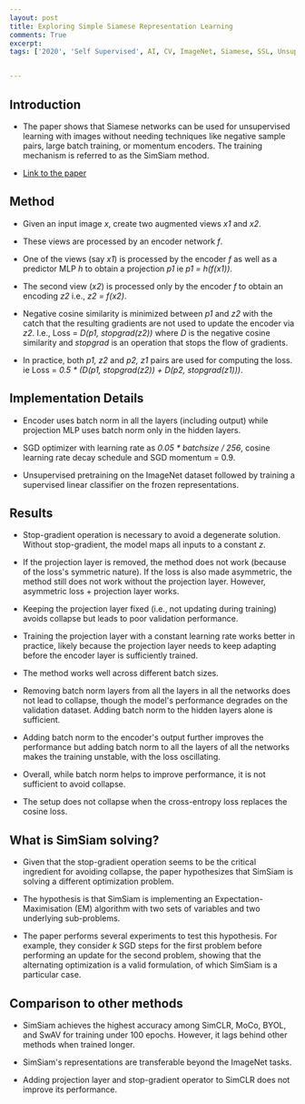 ```yaml
---
layout: post
title: Exploring Simple Siamese Representation Learning
comments: True
excerpt: 
tags: ['2020', 'Self Supervised', AI, CV, ImageNet, Siamese, SSL, Unsupervised]


---
```


## Introduction

* The paper shows that Siamese networks can be used for unsupervised learning with images without needing techniques like negative sample pairs, large batch training, or momentum encoders. The training mechanism is referred to as the SimSiam method.

* [Link to the paper](https://arxiv.org/abs/2011.10566)


## Method

* Given an input image *x*, create two augmented views *x1* and *x2*. 

* These views are processed by an encoder network *f*.

* One of the views (say *x1*) is processed by the encoder *f* as well as a predictor MLP *h* to obtain a projection *p1* ie *p1 = h(f(x1))*.

* The second view (*x2*) is processed only by the encoder *f* to obtain an encoding *z2* i.e., *z2 = f(x2)*.

* Negative cosine similarity is minimized between *p1* and *z2* with the catch that the resulting gradients are not used to update the encoder via *z2*. I.e., Loss = *D(p1, stopgrad(z2))* where *D* is the negative cosine similarity and *stopgrad* is an operation that stops the flow of gradients.

* In practice, both *p1, z2* and *p2, z1* pairs are used for computing the loss. ie  Loss = *0.5 \* (D(p1, stopgrad(z2)) + D(p2, stopgrad(z1)))*.

## Implementation Details

* Encoder uses batch norm in all the layers (including output) while projection MLP uses batch norm only in the hidden layers.

* SGD optimizer with learning rate as *0.05 \* batchsize / 256*, cosine learning rate decay schedule and SGD momentum = 0.9.

* Unsupervised pretraining on the ImageNet dataset followed by training a supervised linear classifier on the frozen representations. 

## Results

* Stop-gradient operation is necessary to avoid a degenerate solution. Without stop-gradient, the model maps all inputs to a constant *z*.

* If the projection layer is removed, the method does not work (because of the loss's symmetric nature). If the loss is also made asymmetric, the method still does not work without the projection layer. However, asymmetric loss + projection layer works.

* Keeping the projection layer fixed (i.e., not updating during training) avoids collapse but leads to poor validation performance.

* Training the projection layer with a constant learning rate works better in practice, likely because the projection layer needs to keep adapting before the encoder layer is sufficiently trained.

* The method works well across different batch sizes.

* Removing batch norm layers from all the layers in all the networks does not lead to collapse, though the model's performance degrades on the validation dataset. Adding batch norm to the hidden layers alone is sufficient.

* Adding batch norm to the encoder's output further improves the performance but adding batch norm to all the layers of all the networks makes the training unstable, with the loss oscillating.

* Overall, while batch norm helps to improve performance, it is not sufficient to avoid collapse.

* The setup does not collapse when the cross-entropy loss replaces the cosine loss.


## What is SimSiam solving?

* Given that the stop-gradient operation seems to be the critical ingredient for avoiding collapse, the paper hypothesizes that SimSiam is solving a different optimization problem.

* The hypothesis is that SimSiam is implementing an Expectation-Maximisation (EM) algorithm with two sets of variables and two underlying sub-problems.

* The paper performs several experiments to test this hypothesis. For example, they consider *k* SGD steps for the first problem before performing an update for the second problem, showing that the alternating optimization is a valid formulation, of which SimSiam is a particular case.

## Comparison to other methods

* SimSiam achieves the highest accuracy among SimCLR, MoCo, BYOL, and SwAV for training under 100 epochs. However, it lags behind other methods when trained longer.

* SimSiam's representations are transferable beyond the ImageNet tasks.

* Adding projection layer and stop-gradient operator to SimCLR does not improve its performance.